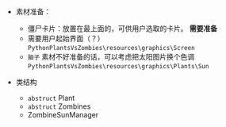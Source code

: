  - 素材准备：
   - 僵尸卡片：放置在最上面的，可供用户选取的卡片。 **需要准备**
   - 需要用户起始界面（？）  `PythonPlantsVsZombies\resources\graphics\Screen`
   - `脑子` 素材不好准备的话，可以考虑把太阳图片换个色调 `PythonPlantsVsZombies\resources\graphics\Plants\Sun`

 - 类结构
    - `abstruct` Plant
    - `abstruct` Zombines
    - ZombineSunManager